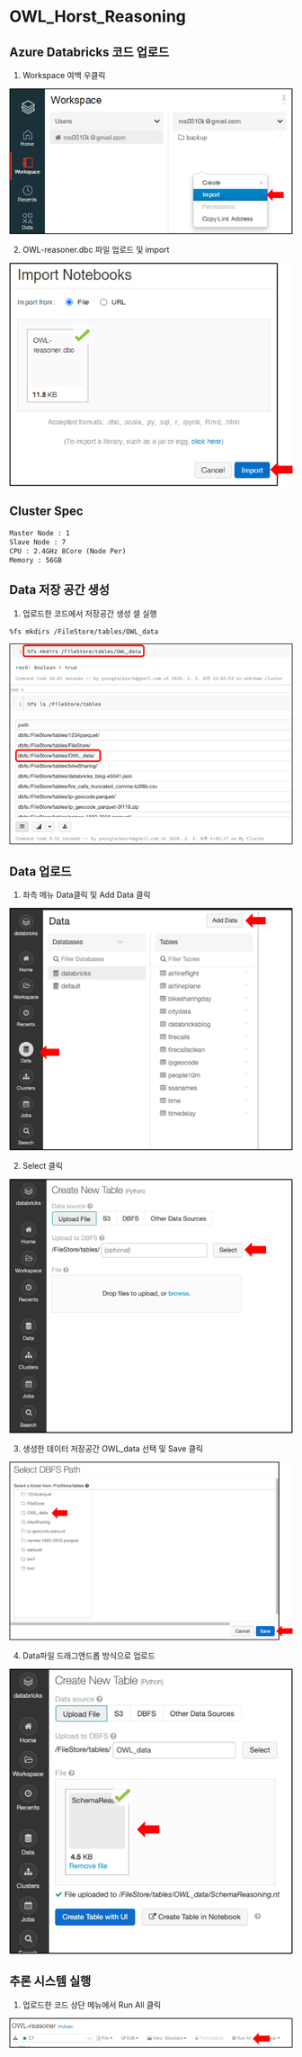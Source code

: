 # OWL_Horst_Reasoning

## Azure Databricks 코드 업로드

1. Workspace 여백 우클릭

![](image/import1.png)

2. OWL-reasoner.dbc 파일 업로드 및 import

![](image/import2.png)

## Cluster Spec
```
Master Node : 1
Slave Node : 7
CPU : 2.4GHz 8Core (Node Per)
Memory : 56GB
```
## Data 저장 공간 생성
1. 업로드한 코드에서 저장공간 생성 셀 실행
```
%fs mkdirs /FileStore/tables/OWL_data
```
![](image/dataSpace.png)

## Data 업로드
1. 좌측 메뉴 Data클릭 및 Add Data 클릭

![](image/dataUpload1.png)

2. Select 클릭

![](image/dataUpload2.png)

3. 생성한 데이터 저장공간 OWL_data 선택 및 Save 클릭

![](image/dataUpload3.png)

4. Data파일 드래그앤드롭 방식으로 업로드

![](image/dataUpload4.png)

## 추론 시스템 실행
1. 업로드한 코드 상단 메뉴에서 Run All 클릭

![](image/run.png)
